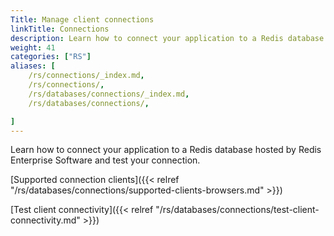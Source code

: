 ```yaml
---
Title: Manage client connections
linkTitle: Connections
description: Learn how to connect your application to a Redis database hosted by Redis Enterprise Software and test your connection.
weight: 41
categories: ["RS"]
aliases: [
    /rs/connections/_index.md,
    /rs/connections/,
    /rs/databases/connections/_index.md,
    /rs/databases/connections/,

]
---
```

Learn how to connect your application to a Redis database hosted by Redis Enterprise Software and test your connection.

[Supported connection clients]({{< relref "/rs/databases/connections/supported-clients-browsers.md" >}})

[Test client connectivity]({{< relref "/rs/databases/connections/test-client-connectivity.md" >}})